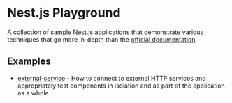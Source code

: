 # Nest.js Playground

A collection of sample [Nest.js][1] applications that demonstrate various
techniques that go more in-depth than the [official documentation][2].

## Examples

- [external-service][3] - How to connect to external HTTP services and
  appropriately test components in isolation and as part of the application as a
  whole

[1]: https://nestjs.com/
[2]: https://docs.nestjs.com/
[3]: /external-service
